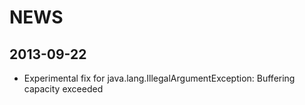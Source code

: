 # NEWS

## 2013-09-22

* Experimental fix for java.lang.IllegalArgumentException: Buffering capacity exceeded
